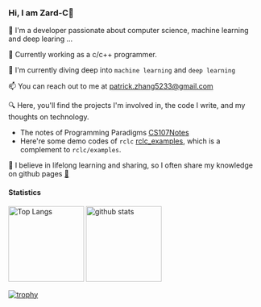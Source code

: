 ### Hi, I am Zard-C👋

🌱 I'm a developer passionate about computer science, machine learning and deep learing ...

💼 Currently working as a c/c++ programmer.

🔭 I'm currently diving deep into `machine learning` and `deep learning`
  
📫 You can reach out to me at patrick.zhang5233@gmail.com

🔍 Here, you'll find the projects I'm involved in, the code I write, and my thoughts on technology.

- The notes of Programming Paradigms [CS107Notes](https://zard-c.github.io/CS107/)
- Here're some demo codes of `rclc` [rclc_examples](https://github.com/Zard-C/rclc_example), which is a complement to `rclc/examples`.

📖 I believe in lifelong learning and sharing, so I often share my knowledge on github pages [🚀](https://zard-c.github.io/CS107/)

#### Statistics

<p align="left"> 
  <img alt="Top Langs" height="150px" src="https://github-readme-stats-git-masterrstaa-rickstaa.vercel.app/api/top-langs/?username=Zard-C&layout=compact&show_icons=true&theme=radical" />
  <img alt="github stats" height="150px" src="https://github-readme-stats-git-masterrstaa-rickstaa.vercel.app/api?username=Zard-C&theme=radical&show_icons=ture" />
</p>

[![trophy](https://github-profile-trophy.vercel.app/?username=Zard-C&theme=radical&column=9)](https://github.com/ryo-ma/github-profile-trophy)
